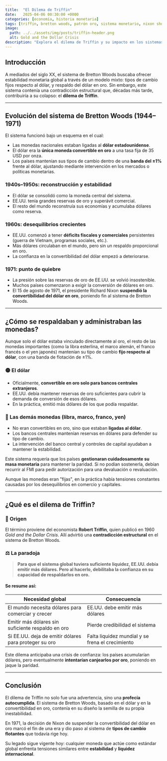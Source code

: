 ```yaml
---
title:  "El Dilema de Triffin"
date:   2025-04-06 00:30:00 +0000
categories: [economía, historia monetaria]
tags: [triffin, bretton woods, patrón oro, sistema monetario, nixon shock]
image:
  path: ../../assets/img/posts/triffin-header.png
  alt: Gold and the Dollar Crisis
description: "Explora el dilema de Triffin y su impacto en los sistemas monetarios internacionales."
---
```


## Introducción

A mediados del siglo XX, el sistema de Bretton Woods buscaba ofrecer estabilidad monetaria global a través de un modelo mixto: tipos de cambio fijos respecto al dólar, y respaldo del dólar en oro. Sin embargo, este sistema contenía una contradicción estructural que, décadas más tarde, contribuiría a su colapso: el **dilema de Triffin**.

---

## Evolución del sistema de Bretton Woods (1944–1971)

El sistema funcionó bajo un esquema en el cual:

- Las monedas nacionales estaban ligadas al **dólar estadounidense**.
- El dólar era la **única moneda convertible en oro** a una tasa fija de 35 USD por onza.
- Los países mantenían sus tipos de cambio dentro de una **banda del ±1%** frente al dólar, ajustando mediante intervención en los mercados o políticas monetarias.

### 1940s–1950s: reconstrucción y estabilidad
- El dólar se consolidó como la moneda central del sistema.
- EE.UU. tenía grandes reservas de oro y superávit comercial.
- El resto del mundo reconstruía sus economías y acumulaba dólares como reserva.

### 1960s: desequilibrios crecientes
- EE.UU. comenzó a tener **déficits fiscales y comerciales** persistentes (guerra de Vietnam, programas sociales, etc.).
- Más dólares circulaban en el mundo, pero sin un respaldo proporcional en oro.
- La confianza en la convertibilidad del dólar empezó a deteriorarse.

### 1971: punto de quiebre
- La presión sobre las reservas de oro de EE.UU. se volvió insostenible.
- Muchos países comenzaron a exigir la conversión de dólares en oro.
- El 15 de agosto de 1971, el presidente Richard Nixon **suspendió la convertibilidad del dólar en oro**, poniendo fin al sistema de Bretton Woods.

---

## ¿Cómo se respaldaban y administraban las monedas?

Aunque solo el dólar estaba vinculado directamente al oro, el resto de las monedas importantes (como la libra esterlina, el marco alemán, el franco francés o el yen japonés) mantenían su tipo de cambio **fijo respecto al dólar**, con una banda de flotación de ±1%.

### 🟡 El dólar

- Oficialmente, **convertible en oro solo para bancos centrales extranjeros**.
- EE.UU. debía mantener reservas de oro suficientes para cubrir la demanda de conversión de esos dólares.
- En la práctica, emitió más dólares de los que podía respaldar.

### 💱 Las demás monedas (libra, marco, franco, yen)

- No eran convertibles en oro, sino que estaban **ligadas al dólar**.
- Los bancos centrales mantenían reservas en dólares para defender su tipo de cambio.
- La intervención del banco central y controles de capital ayudaban a mantener la estabilidad.

Este sistema requería que los países **gestionaran cuidadosamente su masa monetaria** para mantener la paridad. Si no podían sostenerla, debían recurrir al FMI para pedir autorización para una devaluación o revaluación.

Aunque las monedas eran "fijas", en la práctica había tensiones constantes causadas por los desequilibrios en comercio y capitales.

---

## ¿Qué es el dilema de Triffin?

### 🧠 Origen

El término proviene del economista **Robert Triffin**, quien publicó en 1960 *Gold and the Dollar Crisis*. Allí advirtió una **contradicción estructural** en el sistema de Bretton Woods.

### ⚖️ La paradoja

> **Para que el sistema global tuviera suficiente liquidez, EE.UU. debía emitir más dólares. Pero al hacerlo, debilitaba la confianza en su capacidad de respaldarlos en oro.**

#### Se resume así:

| Necesidad global                                      | Consecuencia                                     |
| ----------------------------------------------------- | ------------------------------------------------ |
| El mundo necesita dólares para comerciar y crecer     | EE.UU. debe emitir más dólares                   |
| Emitir más dólares sin suficiente respaldo en oro     | Pierde credibilidad el sistema                   |
| Si EE.UU. deja de emitir dólares para proteger su oro | Falta liquidez mundial y se frena el crecimiento |

Este dilema anticipaba una crisis de confianza: los países acumularían dólares, pero eventualmente **intentarían canjearlos por oro**, poniendo en jaque la paridad.

---

## Conclusión

El dilema de Triffin no solo fue una advertencia, sino una **profecía autocumplida**. El sistema de Bretton Woods, basado en el dólar y en la convertibilidad en oro, contenía en su diseño la semilla de su propia inestabilidad.

En 1971, la decisión de Nixon de suspender la convertibilidad del dólar en oro marcó el fin de una era y dio paso al sistema de **tipos de cambio flotantes** que todavía rige hoy.

Su legado sigue vigente hoy: cualquier moneda que actúe como estándar global enfrenta tensiones similares entre **estabilidad** y **liquidez internacional**.

